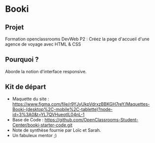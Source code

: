 # Booki

Projet
------
Formation openclassrooms DevWeb P2 : Créez la page d'accueil d'une agence de voyage avec HTML & CSS

Pourquoi ?
----------
Aborde la notion d'interface responsive.

Kit de départ
-------------
- Maquette du site : 
https://www.figma.com/file/r9YJyUkpVdrxzBBKGH7reY/Maquettes-Booki-(desktop%2C-mobile%2C-tablette)?node-id=3%3A0&t=YL7QVHueotIL04nL-1
- Base de Code : 
https://github.com/OpenClassrooms-Student-Center/booki-starter-code.git
- Note de synthèse fournie par Loïc et Sarah.
- Un fabuleux mentor ;)
